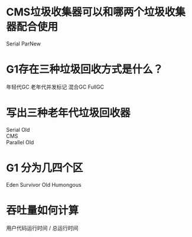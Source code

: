 # CMS垃圾收集器可以和哪两个垃圾收集器配合使用  

Serial ParNew  

# G1存在三种垃圾回收方式是什么？  

年轻代GC 老年代并发标记 混合GC FullGC  

# 写出三种老年代垃圾回收器  

Serial Old  
CMS  
Parallel Old  

# G1 分为几四个区

Eden Survivor Old Humongous

# 吞吐量如何计算

用户代码运行时间 / 总运行时间  